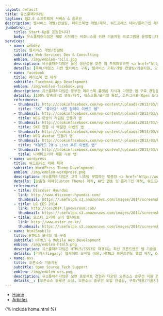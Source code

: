 ```yaml
---
layout: default
title: 유스풀패러다임
tagline: 웹2.0 소프트웨어 서비스 & 솔루션
description: 웹서비스 개발/컨설팅, 페이스북앱 개발/제작, 워드프레스 테마/플러그인 제작, 오픈소스 솔루션 컨설팅/기술지원, 루비/레일스/얼랭 개발, 워드프레스 웹사이트 제작, 페이스북Facebook/트위터Twitter/소셜웹SocialWeb 개발 및 컨설팅, HTML5 모바일 웹사이트 구축
jumbotron__:
    title: Start-Up을 응원합니다!
    body: 유스풀패러다임은 새로 시작하는 비즈니스를 위한 기술지원 프로그램을 운영합니다.
services: 
  - name: webdev
    title: 웹서비스 개발/컨설팅
    subtitle: Web Services Dev & Consulting
    emblem: /img/emblem-rails.jpg
    description: 유스풀패러다임은 높은 생산성을 갖춘 웹 프레임워크인 <a href="http://rubyonrails.org/">루비온레일스</a>(Ruby on Rails)와 여러 오픈소스 도구를 사용하여 고객 니즈에 부합하는 웹서비스를 빠르고 정확하게 구현합니다.
    details: [루비/레일스 기반 웹서비스 구축, 웹서비스 기획/개발 컨설팅/기술지원, 오픈API 연동/설계/구현]
  - name: facebook
    title: 페이스북 앱 제작
    subtitle: Facebook App Development
    emblem: /img/emblem-facebook.png
    description: 유스풀패러다임은 풍부한 페이스북 플랫폼 지식과 다양한 앱 구축 경험을 토대로 고객의 마케팅 니즈에 부합하는 커스텀 앱을 신속하게 제작합니다.
    details: [100% 맞춤형 앱 설계/제작, 데스크톱/모바일 통합, 오픈그래프(Open Graph) 연동, 관리자 기능/분석도구 지원]
    references:
    - thumbnail: http://cookinfacebook.com/wp-content/uploads/2013/03/skt-mission3.jpg
      title: "SKT '좋아요' 사진 릴레이 이벤트 앱"
    - thumbnail: http://cookinfacebook.com/wp-content/uploads/2013/03/wcg-fantasy.jpg
      title: WCG 환상의 게임팀 만들기 앱
    - thumbnail: http://cookinfacebook.com/wp-content/uploads/2013/03/skt-mission1.jpg
      title: SKT 한줄 시 백일장 이벤트 앱
    - thumbnail: http://cookinfacebook.com/wp-content/uploads/2013/03/wcg-avatar.jpg
      title: WCG Avatar 만들기 앱
    - thumbnail: http://cookinfacebook.com/wp-content/uploads/2013/03/kbstar-20slist.png
      title: "KB카드 20′s List 투표 이벤트 앱"
    - thumbnail: http://cookinfacebook.com/wp-content/uploads/2013/03/niveakorea-review.jpg
      title: 니베아코리아 제품 리뷰 앱
  - name: wordpress
    title: 워드프레스 테마 제작
    subtitle: WordPress Theme Development
    emblem: /img/emblem-wordpress.png
    description: 유스풀패러다임은 고객 니즈에 부합하는 맞춤형 <a href="http://wordpress.org/">워드프레스</a>(WordPress) 테마를 제작하고 워드프레스 프로젝트에서 발생하는 여러 기술적 문제들을 해결해 드립니다.
    details: [맞춤형 테마(Custom Theme) 제작, API 연동 및 플러그인 제작, 워드프레스 구축 관련 컨설팅/기술지원]
    references:
    - title: Discover Hyundai
      link: http://www.discover-hyundai.com/
      thumbnail: https://usefulpa.s3.amazonaws.com/images/2014/screenshot-wp-hqtour.png
    - title: LG CES 2014
      link: http://ces2014.lgnewsroom.com/
      thumbnail: https://usefulpa.s3.amazonaws.com/images/2014/screenshot-wp-lgces2014.png
    - title: 오스터 코리아 공식 웹사이트
      link: http://www.oster.co.kr/
      thumbnail: https://usefulpa.s3.amazonaws.com/images/2014/screenshot-wp-osterkr.png
  - name: html5mobile
    title: HTML5 모바일 웹 구축
    subtitle: HTML5 & Mobile Web Development
    emblem: /img/emblem-html5.png
    description: 유스풀패러다임은 HTML5/CSS3로 대표되는 최신 프론트엔드 웹 기술을 기반으로 모바일 환경에 최적화된 사용성 높은 웹사이트와 웹애플리케이션을 구현합니다.
    details: [리거시(Legacy) 웹사이트 모바일 대응, HTML5 프론트엔드 웹앱 제작, Cordova/PhoneGap 기반 하이브리드앱 제작, 반응형웹(Responsive Web) 지원]
  - name: oss
    title: 오픈소스 기술지원
    subtitle: Open Source Tech Support
    emblem: /img/emblem-oss.png
    description: 유스풀패러다임은 오랜 프로젝트 경험과 다양한 오픈소스 솔루션 지원 경험을 바탕으로 여러분 프로젝트에 가장 잘 맞는 최적의 오픈소스 솔루션을 찾아 프로젝트에 적용할 수 있도록 도와 드립니다.
    details__: [오픈소스 솔루션 소싱, 오픈소스 솔루션 도입 컨설팅, 구축/적용/기술지원, 호스팅 및 유지관리]
---
```


<!-- Nav tabs -->
<ul class="nav nav-pills nav-justifiedx">
    <li class="active"><a href="/">Home</a></li>
    <li class=""><a href="/articles.html">Articles</a></li>
</ul>

{% include home.html %}



